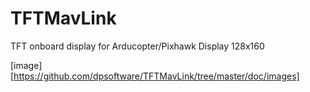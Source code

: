 # TFTMavLink
TFT  onboard display for Arducopter/Pixhawk 
Display 128x160 


[image] [https://github.com/dpsoftware/TFTMavLink/tree/master/doc/images]
 
